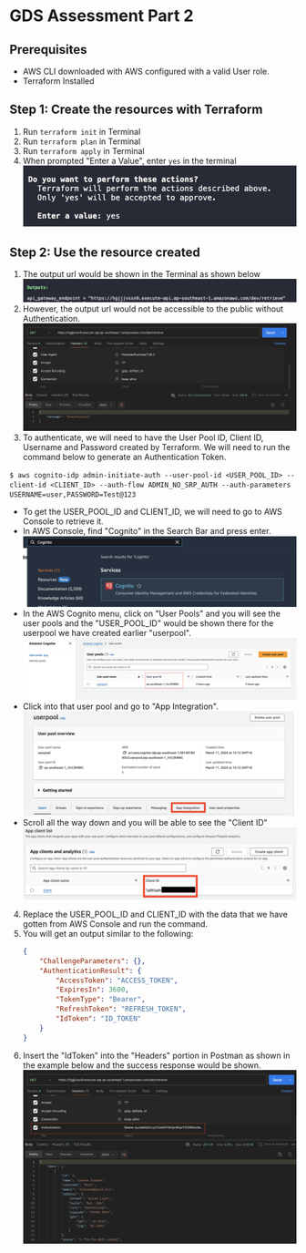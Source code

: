 # GDS Assessment Part 2

## Prerequisites
- AWS CLI downloaded with AWS configured with a valid User role. 
- Terraform Installed 

## Step 1: Create the resources with Terraform
1. Run `terraform init` in Terminal
2. Run `terraform plan` in Terminal
3. Run `terraform apply` in Terminal
4. When prompted "Enter a Value", enter `yes` in the terminal
![alt text](./assets/enter_yes.png)

## Step 2: Use the resource created
1. The output url would be shown in the Terminal as shown below
![alt text](./assets/output.png)
2. However, the output url would not be accessible to the public without Authentication. 
![alt text](./assets/unauthorised.png)
3. To authenticate, we will need to have the User Pool ID, Client ID, Username and Password created by Terraform. We will need to run the command below to generate an Authentication Token.

`$ aws cognito-idp admin-initiate-auth --user-pool-id <USER_POOL_ID> --client-id <CLIENT_ID> --auth-flow ADMIN_NO_SRP_AUTH --auth-parameters USERNAME=user,PASSWORD=Test@123`

- To get the USER_POOL_ID and CLIENT_ID, we will need to go to AWS Console to retrieve it.
- In AWS Console, find "Cognito" in the Search Bar and press enter.
 ![alt text](./assets/cognito.png)
- In the AWS Cognito menu, click on "User Pools" and you will see the user pools and the "USER_POOL_ID" would be shown there for the userpool we have created earlier "userpool".
![alt text](./assets/user_pool_id.png)
- Click into that user pool and go to "App Integration".
![alt text](./assets/app_integration.png)
- Scroll all the way down and you will be able to see the "Client ID"
![alt text](./assets/client_id.png)

4. Replace the USER_POOL_ID and CLIENT_ID with the data that we have gotten from AWS Console and run the command.
5. You will get an output similar to the following: 
    ```json
    {
        "ChallengeParameters": {},
        "AuthenticationResult": {
            "AccessToken": "ACCESS_TOKEN",
            "ExpiresIn": 3600,
            "TokenType": "Bearer",
            "RefreshToken": "REFRESH_TOKEN",
            "IdToken": "ID_TOKEN"
        }
    }
    ```
6. Insert the "IdToken" into the "Headers" portion in Postman as shown in the example below and the success response would be shown.
![alt text](./assets/success.png)
